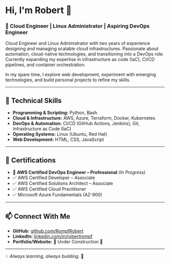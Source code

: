 # Hi, I'm Robert 👋  

### 🚀 Cloud Engineer | Linux Administrator | Aspiring DevOps Engineer  

Cloud Engineer and Linux Administrator with two years of experience designing and managing scalable cloud infrastructures. Passionate about automation, cloud-native technologies, and transitioning into a DevOps role. Currently expanding my expertise in infrastructure as code (IaC), CI/CD pipelines, and container orchestration.  

In my spare time, I explore web development, experiment with emerging technologies, and build personal projects to refine my skills.  

---

## 🔧 Technical Skills  

- **Programming & Scripting:** Python, Bash  
- **Cloud & Infrastructure:** AWS, Azure, Terraform, Docker, Kubernetes  
- **DevOps & Automation:** CI/CD (GitHub Actions, Jenkins), Git, Infrastructure as Code (IaC)  
- **Operating Systems:** Linux (Ubuntu, Red Hat)  
- **Web Development:** HTML, CSS, JavaScript  

---

## 📜 Certifications  

- 🎯 **AWS Certified DevOps Engineer – Professional** *(In Progress)*  
- ✅ AWS Certified Developer – Associate  
- ✅ AWS Certified Solutions Architect – Associate  
- ✅ AWS Certified Cloud Practitioner  
- ✅ Microsoft Azure Fundamentals (AZ-900)  

---

## 📫 Connect With Me  

- **GitHub:** [github.com/RompfRobert](https://github.com/RompfRobert)
- **LinkedIn:** [linkedin.com/in/robertrompf](https://www.linkedin.com/in/robertrompf)  
- **Portfolio/Website:** 🚧 Under Construction 🚧

---

💡 *Always learning, always building.* 🚀
